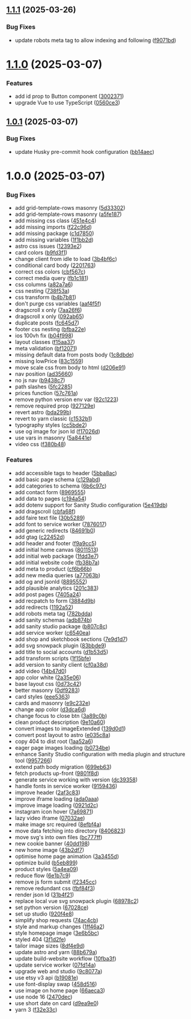 ## [1.1.1](https://github.com/nonbreakingspaceltd/sallypayne/compare/v1.1.0...v1.1.1) (2025-03-26)


### Bug Fixes

* update robots meta tag to allow indexing and following ([f9071bd](https://github.com/nonbreakingspaceltd/sallypayne/commit/f9071bd11d6f3222b4b3a0e370318794b0b35ed0))

# [1.1.0](https://github.com/nonbreakingspaceltd/sallypayne/compare/v1.0.1...v1.1.0) (2025-03-07)


### Features

* add id prop to Button component ([3002371](https://github.com/nonbreakingspaceltd/sallypayne/commit/30023715193f74abf9771ae96001a036f7a60c13))
* upgrade Vue to use TypeScript ([0560ce3](https://github.com/nonbreakingspaceltd/sallypayne/commit/0560ce3824f822482647d232992175b1e1429670))

## [1.0.1](https://github.com/nonbreakingspaceltd/sallypayne/compare/v1.0.0...v1.0.1) (2025-03-07)


### Bug Fixes

* update Husky pre-commit hook configuration ([bb14aec](https://github.com/nonbreakingspaceltd/sallypayne/commit/bb14aec4482ca73b7da6ebcd0673a1aa84d9fb5b))

# 1.0.0 (2025-03-07)


### Bug Fixes

* add grid-template-rows masonry ([5d33302](https://github.com/nonbreakingspaceltd/sallypayne/commit/5d3330211b5b466ee725543048dd310ff110f37d))
* add grid-template-rows masonry ([a5fe187](https://github.com/nonbreakingspaceltd/sallypayne/commit/a5fe187e00a05999033f6cba2a6236f07ab167d9))
* add missing css class ([451e4c4](https://github.com/nonbreakingspaceltd/sallypayne/commit/451e4c47e80e780087ec7e028a676b40b56fe7eb))
* add missing imports ([f22c96d](https://github.com/nonbreakingspaceltd/sallypayne/commit/f22c96d4c80e15dc9cbcb92dadfbcce04baf6904))
* add missing package ([c1d7850](https://github.com/nonbreakingspaceltd/sallypayne/commit/c1d785061ea608460091d6d1189eb606b33782c1))
* add missing variables ([1f1bb2d](https://github.com/nonbreakingspaceltd/sallypayne/commit/1f1bb2d1caa6f665c95ad6c4bb23791630382be2))
* astro css issues ([12393e2](https://github.com/nonbreakingspaceltd/sallypayne/commit/12393e22c0168af7eda2690d78e57445a8698fbf))
* card colors ([b9fd3f1](https://github.com/nonbreakingspaceltd/sallypayne/commit/b9fd3f1fbdd0962307f25de866d096692e6a051a))
* change client from idle to load ([3b4bf6c](https://github.com/nonbreakingspaceltd/sallypayne/commit/3b4bf6c64aa0335d08c6a620c273bba3bd9845b5))
* conditional card body ([2201763](https://github.com/nonbreakingspaceltd/sallypayne/commit/220176330b2198e7e0a896301d4075be1f09f02a))
* correct css colors ([cbf567c](https://github.com/nonbreakingspaceltd/sallypayne/commit/cbf567c0ebc2f6cfc82589ed7cc0cd7ebf3d3c61))
* correct media query ([fb1c181](https://github.com/nonbreakingspaceltd/sallypayne/commit/fb1c1815c43d888d045e7b042d4ad573917de5bb))
* css columns ([a82a7a6](https://github.com/nonbreakingspaceltd/sallypayne/commit/a82a7a68b1d1db886ec75fe0c958f16c78e29b5c))
* css nesting ([738f53a](https://github.com/nonbreakingspaceltd/sallypayne/commit/738f53a8d804134db1224bc5fc161c89a1a1403d))
* css transform ([b4b7b81](https://github.com/nonbreakingspaceltd/sallypayne/commit/b4b7b811539677ebe439d6860b2b8a576630628e))
* don't purge css variables ([aaf4f5f](https://github.com/nonbreakingspaceltd/sallypayne/commit/aaf4f5fd2f63049743828624b16bf74ce7c577bd))
* dragscroll x only ([7aa26f6](https://github.com/nonbreakingspaceltd/sallypayne/commit/7aa26f6d668dbe85aabb5b910323926ca1b36579))
* dragscroll x only ([092ab65](https://github.com/nonbreakingspaceltd/sallypayne/commit/092ab650c6ea76f57dd27e1f77a7ac1c727068b4))
* duplicate posts ([fc645d7](https://github.com/nonbreakingspaceltd/sallypayne/commit/fc645d795b9e7d88735a48d97ce8574d4c21f0f4))
* footer css nesting ([bfba22e](https://github.com/nonbreakingspaceltd/sallypayne/commit/bfba22ec079109dda9f8586825179face088f3a7))
* ios 100vh fix ([b04f998](https://github.com/nonbreakingspaceltd/sallypayne/commit/b04f998329a569db02bd59ea862759f8be32c1a8))
* layout classes ([f15aa37](https://github.com/nonbreakingspaceltd/sallypayne/commit/f15aa378d6fabf19a76a253129d5e55f21b35304))
* meta validation ([bf12071](https://github.com/nonbreakingspaceltd/sallypayne/commit/bf120712119ccc0eaf72d08039e85607990cd43a))
* missing default data from posts body ([1c8dbde](https://github.com/nonbreakingspaceltd/sallypayne/commit/1c8dbde43f4afdb7b5e00fca18ab2499d3e8cf3f))
* missing lowPrice ([83c1559](https://github.com/nonbreakingspaceltd/sallypayne/commit/83c155960343fa3dc13a4ed07d5fd8b898e66bcb))
* move scale css from body to html ([d206e91](https://github.com/nonbreakingspaceltd/sallypayne/commit/d206e91037f08eb6994106e9de73fe1d55b3c56f))
* nav position ([ad35660](https://github.com/nonbreakingspaceltd/sallypayne/commit/ad3566080137210512ca3ee6b23745f8ec2b216f))
* no js nav ([b9438c7](https://github.com/nonbreakingspaceltd/sallypayne/commit/b9438c7fe57387373d0f4102cf78af8b39218712))
* path slashes ([5fc2285](https://github.com/nonbreakingspaceltd/sallypayne/commit/5fc2285e93c7be91d4c041405c0f125a8a7fa1da))
* prices function ([57c761a](https://github.com/nonbreakingspaceltd/sallypayne/commit/57c761ac24cde95f8838528a1e10c1af8aeb8afe))
* remove python version env var ([92c1223](https://github.com/nonbreakingspaceltd/sallypayne/commit/92c122311698fb4c0e6b0490cc6bff47958aba3e))
* remove required prop ([927129e](https://github.com/nonbreakingspaceltd/sallypayne/commit/927129e634e542f82e63ada134ec72fa2ba29ea6))
* revert astro ([bda299b](https://github.com/nonbreakingspaceltd/sallypayne/commit/bda299bb50821b50c6c21e155299f0987bc7ba5c))
* revert to yarn classic ([c1532b1](https://github.com/nonbreakingspaceltd/sallypayne/commit/c1532b1844e12dd3d7d5c93562609030e7e3b4d5))
* typography styles ([cc5bde2](https://github.com/nonbreakingspaceltd/sallypayne/commit/cc5bde2446ecd60065d5517c872d8c9413b70757))
* use og image for json ld ([f17026d](https://github.com/nonbreakingspaceltd/sallypayne/commit/f17026d483b071180f639dea141230a5e860a50e))
* use vars in masonry ([5a8441e](https://github.com/nonbreakingspaceltd/sallypayne/commit/5a8441e43c1109d52ae4d91e02a4b083a0f10cb7))
* video css ([f380b48](https://github.com/nonbreakingspaceltd/sallypayne/commit/f380b484f56969fcb9b4d3f8c08a09c414a9a604))


### Features

* add accessible tags to header ([5bba8ac](https://github.com/nonbreakingspaceltd/sallypayne/commit/5bba8accb12741526aeae3bef482825a71fe5bdc))
* add basic page schema ([c129abd](https://github.com/nonbreakingspaceltd/sallypayne/commit/c129abd447b482aa045aa992d4d93eab54f93e0e))
* add categories to schema ([6b6c97c](https://github.com/nonbreakingspaceltd/sallypayne/commit/6b6c97cb48be13e9f735480a1e6edb700e8c90d4))
* add contact form ([8969555](https://github.com/nonbreakingspaceltd/sallypayne/commit/896955512f98eac0688981d6ac04bc340ceb002c))
* add data to pages ([c194a54](https://github.com/nonbreakingspaceltd/sallypayne/commit/c194a546a3fb4d5e8d813ef1d75561ad25fa0416))
* add dotenv support for Sanity Studio configuration ([5e419db](https://github.com/nonbreakingspaceltd/sallypayne/commit/5e419db90e04c616ba8e6e1f38cfb0717551adb6))
* add dragscroll ([cbfa68f](https://github.com/nonbreakingspaceltd/sallypayne/commit/cbfa68fb9b2b665eddb58c00b01ce56375493464))
* add faire text file ([30b5289](https://github.com/nonbreakingspaceltd/sallypayne/commit/30b5289f2cdba0fc76ffb6a2ff6af645ec0537ca))
* add font to service worker ([7876017](https://github.com/nonbreakingspaceltd/sallypayne/commit/78760170a63b7fb41fcb556b1503ae4c29524cc5))
* add generic redirects ([84691b0](https://github.com/nonbreakingspaceltd/sallypayne/commit/84691b05bd7be91b8f196a0fc8d3d1337f5a28e4))
* add gtag ([c22452d](https://github.com/nonbreakingspaceltd/sallypayne/commit/c22452d3e1e86b69575c6d0e248827359d4858df))
* add header and footer ([f9a9cc5](https://github.com/nonbreakingspaceltd/sallypayne/commit/f9a9cc5ffdc040faa437c8dc0130e1189303e077))
* add initial home canvas ([8011513](https://github.com/nonbreakingspaceltd/sallypayne/commit/80115138ac9e4a15afcd5ab63a261d014a3667f2))
* add initial web package ([1fdd3e7](https://github.com/nonbreakingspaceltd/sallypayne/commit/1fdd3e71f8c215be2c4e1a24814366613db6ced9))
* add initial website code ([fb38b7a](https://github.com/nonbreakingspaceltd/sallypayne/commit/fb38b7ae0ad7948799ac067a6a2e76729c238097))
* add meta to product ([cf6b66b](https://github.com/nonbreakingspaceltd/sallypayne/commit/cf6b66bc0bb6203c80e797133fe7be03514e6c1b))
* add new media queries ([a77063b](https://github.com/nonbreakingspaceltd/sallypayne/commit/a77063be682396e1f375dc861e80fcaa00fccffd))
* add og and jsonld ([8895552](https://github.com/nonbreakingspaceltd/sallypayne/commit/8895552f8321d20d9ae3f84ce08e57619f394e36))
* add plausible analytics ([201c383](https://github.com/nonbreakingspaceltd/sallypayne/commit/201c3838cb5c65a48110ec6802d563c123eaa4f6))
* add post pages ([7405a24](https://github.com/nonbreakingspaceltd/sallypayne/commit/7405a2413b6d998a0edec82652f193638f168dd4))
* add recpatch to form ([3884d9b](https://github.com/nonbreakingspaceltd/sallypayne/commit/3884d9ba989a2967d784986ce5db0b4819fd1683))
* add redirects ([1192a52](https://github.com/nonbreakingspaceltd/sallypayne/commit/1192a5225fa25b4b6bbcce80dfea6ecb00074e7f))
* add robots meta tag ([782bdda](https://github.com/nonbreakingspaceltd/sallypayne/commit/782bdda7222335c3a4df6832fa75aa3b43f460c3))
* add sanity schemas ([adb874b](https://github.com/nonbreakingspaceltd/sallypayne/commit/adb874ba1cf3da179c0ebff73d09fb09351ac4c9))
* add sanity studio package ([b807c8c](https://github.com/nonbreakingspaceltd/sallypayne/commit/b807c8c6a3609f8b326aa0f4bbd08154212e83ac))
* add service worker ([c6540ea](https://github.com/nonbreakingspaceltd/sallypayne/commit/c6540ea51e69bb3790b0045391b8bea6cdd27438))
* add shop and sketchbook sections ([7e9d1d7](https://github.com/nonbreakingspaceltd/sallypayne/commit/7e9d1d71cf4da20474b5eadf12d9fb4f7e8ed106))
* add svg snowpack plugin ([83bbde9](https://github.com/nonbreakingspaceltd/sallypayne/commit/83bbde9a1b6f3667178a77fbe78e78ce571ba2a5))
* add title to social accounts ([d1b53d5](https://github.com/nonbreakingspaceltd/sallypayne/commit/d1b53d53a27fe94299db20b2fa16c691ef0d4aa5))
* add transform scripts ([1f15bfe](https://github.com/nonbreakingspaceltd/sallypayne/commit/1f15bfe8952bd9a7765dca4b7790f1df2fa24c34))
* add version to sanity client ([cf0a38d](https://github.com/nonbreakingspaceltd/sallypayne/commit/cf0a38da92696de914d30671a8ccfcf238737bd9))
* add video ([14b47d0](https://github.com/nonbreakingspaceltd/sallypayne/commit/14b47d05160b2516efc0268633e50755c2d53553))
* app color white ([2a35e06](https://github.com/nonbreakingspaceltd/sallypayne/commit/2a35e06e50173ae797de03e748b7e257f6f63cc0))
* base layout css ([0d73c42](https://github.com/nonbreakingspaceltd/sallypayne/commit/0d73c423b42669bce1e31cf0f98e62b343200404))
* better masonry ([0df9283](https://github.com/nonbreakingspaceltd/sallypayne/commit/0df9283deb5888b72f48d0fed1d46899a254361d))
* card styles ([eee5363](https://github.com/nonbreakingspaceltd/sallypayne/commit/eee5363b6b723eff2213f70692f0ad55a2a8ea8d))
* cards and masonry ([e9c232e](https://github.com/nonbreakingspaceltd/sallypayne/commit/e9c232ec2365d2593c187edfd48d028a8e3773f1))
* change app color ([d3dca6d](https://github.com/nonbreakingspaceltd/sallypayne/commit/d3dca6d7f8d9fc3537d34f6f37b64063b4742694))
* change focus to close btn ([3a89c0b](https://github.com/nonbreakingspaceltd/sallypayne/commit/3a89c0b531c74a7577f6d9c57479ad407d035ba6))
* clean product description ([9e10a60](https://github.com/nonbreakingspaceltd/sallypayne/commit/9e10a60cec3ac84ee827e896cf1bbc5b4dc221c3))
* convert images to imageExtended ([139d0d1](https://github.com/nonbreakingspaceltd/sallypayne/commit/139d0d1bff4631ad7d943d917c2c3143fcebcd54))
* convert post layout to astro ([e035c8a](https://github.com/nonbreakingspaceltd/sallypayne/commit/e035c8a6e16ad27ba0356f915169eba43abab1d8))
* copy 404 to dist root ([1aa52a6](https://github.com/nonbreakingspaceltd/sallypayne/commit/1aa52a671ed37b80d41b4d21cf62f5ecfdf98ad4))
* eager page images loading ([b0734be](https://github.com/nonbreakingspaceltd/sallypayne/commit/b0734bed3af5383c8c8724d8ef1e5935cad13b97))
* enhance Sanity Studio configuration with media plugin and structure tool ([9957266](https://github.com/nonbreakingspaceltd/sallypayne/commit/995726643afe5927da0649a7285de0e6f0767f31))
* extend path body migration ([699eb63](https://github.com/nonbreakingspaceltd/sallypayne/commit/699eb631eccadb0c2ccfc196648d102d8ef5365d))
* fetch products up-front ([9801f8d](https://github.com/nonbreakingspaceltd/sallypayne/commit/9801f8db6a8beee246ac529de58b68dbce6e19b3))
* generate service working with version ([dc39358](https://github.com/nonbreakingspaceltd/sallypayne/commit/dc39358199bbe3ecf4c1b220a3b630e40edd0522))
* handle fonts in service worker ([9159436](https://github.com/nonbreakingspaceltd/sallypayne/commit/9159436879a8de6885f30d1f64aafbfd1892a564))
* improve header ([2af3c83](https://github.com/nonbreakingspaceltd/sallypayne/commit/2af3c8334310867c1166abb5feb397f085a55a23))
* improve iframe loading ([ada0aaa](https://github.com/nonbreakingspaceltd/sallypayne/commit/ada0aaa574ab2e5703a2d49959af2187cf9fb991))
* improve image loading ([0921d2c](https://github.com/nonbreakingspaceltd/sallypayne/commit/0921d2cbd3d621ab9ad815d5b7530ac7b55b2a4f))
* instagram icon hover ([7a69871](https://github.com/nonbreakingspaceltd/sallypayne/commit/7a69871b2f827b7c6c8ca18a713d324b45e7f41f))
* lazy video iframe ([07032ae](https://github.com/nonbreakingspaceltd/sallypayne/commit/07032aeea644659e868c4c968646386ebac2aeb1))
* make image src required ([8efbf4a](https://github.com/nonbreakingspaceltd/sallypayne/commit/8efbf4ae9ca4da976bc47e965368c16bfe2e40c3))
* move data fetching into directory ([8406823](https://github.com/nonbreakingspaceltd/sallypayne/commit/8406823a8bf3c42c1a1149ca4e27fe13044922e0))
* move svg's into own files ([bc777ff](https://github.com/nonbreakingspaceltd/sallypayne/commit/bc777ff969da5208edfee3ef4d7759d3cd396e91))
* new cookie banner ([40dd198](https://github.com/nonbreakingspaceltd/sallypayne/commit/40dd198a1363351df826eee1e6d800a93c5e679e))
* new home image ([43b2df7](https://github.com/nonbreakingspaceltd/sallypayne/commit/43b2df7420e5a94a0fc356ee7ea47094f5773cb5))
* optimise home page animation ([3a3455d](https://github.com/nonbreakingspaceltd/sallypayne/commit/3a3455d9e025ff520c2ccc11e6f5dff9c786fade))
* optimize build ([b5eb899](https://github.com/nonbreakingspaceltd/sallypayne/commit/b5eb89935c4edf9f558a4bdf57aff4b5929633cd))
* product styles ([5a4ea09](https://github.com/nonbreakingspaceltd/sallypayne/commit/5a4ea09ec77808cbe8d16baab25c3cea9d2b4dab))
* reduce flow ([6e1b7c9](https://github.com/nonbreakingspaceltd/sallypayne/commit/6e1b7c913ab64d7d504d82c3dd4c0aa4ae79e52f))
* remove js form submit ([f2345cc](https://github.com/nonbreakingspaceltd/sallypayne/commit/f2345cc413d1adb45d93163a57a7805136a2a402))
* remove redundant css ([fbf84f3](https://github.com/nonbreakingspaceltd/sallypayne/commit/fbf84f3e5426d3c4f67cc291f8f905b794ee3d54))
* render json ld ([31b4f21](https://github.com/nonbreakingspaceltd/sallypayne/commit/31b4f217f8c73c98f0610334417a832fa8f1572d))
* replace local vue svg snowpack plugin ([68978c2](https://github.com/nonbreakingspaceltd/sallypayne/commit/68978c2bfb5215f22a95a7a41bb83e3cccdde050))
* set python version ([67028ce](https://github.com/nonbreakingspaceltd/sallypayne/commit/67028cee3517782b272b694111784fa7932f320f))
* set up studio ([920f4e8](https://github.com/nonbreakingspaceltd/sallypayne/commit/920f4e8c0cb8021a260af75770287b6ccd2b3555))
* simplify shop requests ([74ac4cb](https://github.com/nonbreakingspaceltd/sallypayne/commit/74ac4cb3273ceafce5624ec822358f5ac56317d1))
* style and markup changes ([1ff46a2](https://github.com/nonbreakingspaceltd/sallypayne/commit/1ff46a2b88639d55f87274337d5f0771683e169d))
* style homepage image ([3e6b5bc](https://github.com/nonbreakingspaceltd/sallypayne/commit/3e6b5bcdb3f83006923dd54705301f038cf45a23))
* styled 404 ([3f1d2fe](https://github.com/nonbreakingspaceltd/sallypayne/commit/3f1d2fefbd1b0863526e0c941cf0f5439ecc192a))
* tailor image sizes ([8df4e9d](https://github.com/nonbreakingspaceltd/sallypayne/commit/8df4e9d933252fd634462c65cd4f26c001a67c37))
* update astro and yarn ([88b679a](https://github.com/nonbreakingspaceltd/sallypayne/commit/88b679a1cc885b8109cc24941934d147b69a87dc))
* update build-website workflow ([10fba3f](https://github.com/nonbreakingspaceltd/sallypayne/commit/10fba3fe841924185e8bf63de4a87c3ac5801638))
* update service worker ([07fd14a](https://github.com/nonbreakingspaceltd/sallypayne/commit/07fd14a75714cfbfcbd9457ad7a4e09e93a19834))
* upgrade web and studio ([9c8077a](https://github.com/nonbreakingspaceltd/sallypayne/commit/9c8077a04d5d0952c6a7a546f644a46f535a9545))
* use etsy v3 api ([b19081e](https://github.com/nonbreakingspaceltd/sallypayne/commit/b19081e7a4477523bdf840bd1096baf686227159))
* use font-display swap ([458d516](https://github.com/nonbreakingspaceltd/sallypayne/commit/458d5162104a261eddf45b7fbc8f9b25bd206cde))
* use image on home page ([66aeca3](https://github.com/nonbreakingspaceltd/sallypayne/commit/66aeca328da006c146fa0b8bebe2da3fcb6a4f43))
* use node 16 ([2470dec](https://github.com/nonbreakingspaceltd/sallypayne/commit/2470dec0cc729edc24b27adef755e22c33297778))
* use short date on card ([d9ea9e0](https://github.com/nonbreakingspaceltd/sallypayne/commit/d9ea9e0e3abf6a42e91245fe9ec69b687a084d65))
* yarn 3 ([f32e33c](https://github.com/nonbreakingspaceltd/sallypayne/commit/f32e33c18db6704ca4b65e3fc0eda213ac9421e8))
